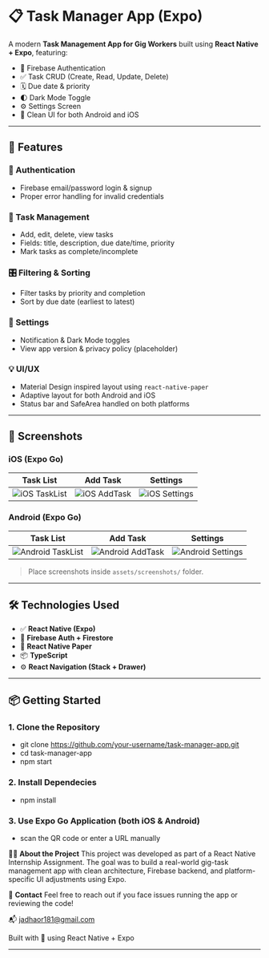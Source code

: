 # 📋 Task Manager App (Expo)

A modern **Task Management App for Gig Workers** built using **React Native + Expo**, featuring:

- 🔐 Firebase Authentication
- ✅ Task CRUD (Create, Read, Update, Delete)
- 🗓️ Due date & priority
- 🌓 Dark Mode Toggle
- ⚙️ Settings Screen
- 🎨 Clean UI for both Android and iOS

---

## 🚀 Features

### 🔐 Authentication
- Firebase email/password login & signup
- Proper error handling for invalid credentials

### 📝 Task Management
- Add, edit, delete, view tasks
- Fields: title, description, due date/time, priority
- Mark tasks as complete/incomplete

### 🎛 Filtering & Sorting
- Filter tasks by priority and completion
- Sort by due date (earliest to latest)

### 🌙 Settings
- Notification & Dark Mode toggles
- View app version & privacy policy (placeholder)

### 💡 UI/UX
- Material Design inspired layout using `react-native-paper`
- Adaptive layout for both Android and iOS
- Status bar and SafeArea handled on both platforms

---

## 📸 Screenshots

### iOS (Expo Go)

| Task List | Add Task | Settings |
|-----------|----------|----------|
| ![iOS TaskList](assets/screenshots/ios-tasklist.png) | ![iOS AddTask](assets/screenshots/ios-addtask.png) | ![iOS Settings](assets/screenshots/ios-settings.png) |

### Android (Expo Go)

| Task List | Add Task | Settings |
|-----------|----------|----------|
| ![Android TaskList](assets/screenshots/android-tasklist.png) | ![Android AddTask](assets/screenshots/android-addtask.png) | ![Android Settings](assets/screenshots/android-settings.png) |

> Place screenshots inside `assets/screenshots/` folder.

---

## 🛠 Technologies Used

- ✅ **React Native (Expo)**
- 🔐 **Firebase Auth + Firestore**
- 🎨 **React Native Paper**
- 📦 **TypeScript**
- ⚙️ **React Navigation (Stack + Drawer)**

---
## 📦 Getting Started

### 1. Clone the Repository
- git clone https://github.com/your-username/task-manager-app.git
- cd task-manager-app
- npm start

### 2. Install Dependecies
- npm install

### 3. Use Expo Go Application (both iOS & Android)
- scan the QR code or enter a URL manually

🙋‍♂️ **About the Project**
This project was developed as part of a React Native Internship Assignment. The goal was to build a real-world gig-task management app with clean architecture, Firebase backend, and platform-specific UI adjustments using Expo.

📧 **Contact**
Feel free to reach out if you face issues running the app or reviewing the code!

📬 jadhaor181@gmail.com

Built with 💙 using React Native + Expo

---
